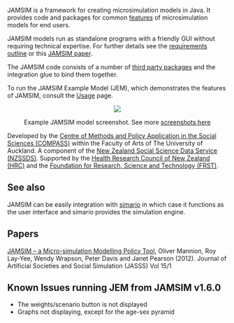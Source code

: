 JAMSIM is a framework for creating microsimulation models in Java. It provides code and packages for common [features](https://github.com/compassresearchcentre/jamsim/wiki/Features) of microsimulation models for end users.

JAMSIM models run as standalone programs with a friendly GUI without requiring technical expertise. For further details see the [requirements outline](https://github.com/compassresearchcentre/jamsim/wiki/RequirementsSpec) or this [JAMSIM paper](http://jasss.soc.surrey.ac.uk/15/1/8.html).

The JAMSIM code consists of a number of [third party packages](https://github.com/compassresearchcentre/jamsim/wiki/ThirdPartyPackages) and the integration glue to bind them together.

To run the JAMSIM Example Model (JEM), which demonstrates the features of JAMSIM, consult the [Usage](https://github.com/compassresearchcentre/jamsim/wiki/Usage) page.

<p align='center'><a href='http://jamsim.googlecode.com/svn/wiki/screenshot/Ascape_with_modified_tree_and_R_Console_big.png'><img src='http://jamsim.googlecode.com/svn/wiki/screenshot/Ascape_with_modified_tree_and_R_Console_small.jpg' /></a></p>

<p align='center'>Example JAMSIM model screenshot. See more <a href='https://github.com/compassresearchcentre/jamsim/wiki/Screenshots.md'>screenshots here</a></p>

Developed by the [Centre of Methods and Policy Application in the Social Sciences (COMPASS)](http://www.compass.auckland.ac.nz/) within the Faculty of Arts of The University of Auckland. A component of the [New Zealand Social Science Data Service (NZSSDS)](http://www.nzssds.org.nz/). Supported by the [Health Research Council of New Zealand (HRC)](http://www.hrc.govt.nz/) and the [Foundation for Research, Science and Technology (FRST)](http://www.frst.govt.nz/).

## See also ##

JAMSIM can be easily integration with [simario](http://code.google.com/p/simario/) in which case it functions as the user interface and simario provides the simulation engine.

## Papers ##

[JAMSIM – a Micro-simulation Modelling Policy Tool](http://jasss.soc.surrey.ac.uk/15/1/8.html), Oliver Mannion, Roy Lay-Yee, Wendy Wrapson, Peter Davis and Janet Pearson (2012). Journal of Artificial Societies and Social Simulation (JASSS) Vol 15/1

## Known Issues running JEM from JAMSIM v1.6.0 ##

  * The weights/scenario button is not displayed
  * Graphs not displaying, except for the age-sex pyramid
